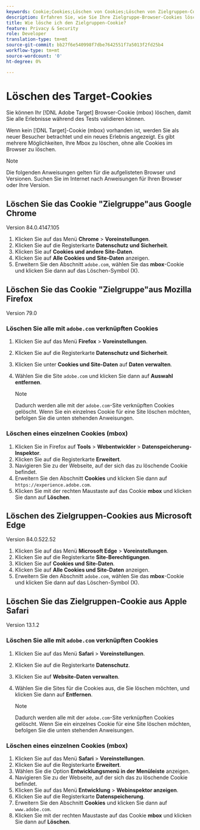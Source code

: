 ```yaml
---
keywords: Cookie;Cookies;Löschen von Cookies;Löschen von Zielgruppen-Cookies;Google-Chrome;Chrome;Mozilla Firefox;Firefox;Microsoft edge;Safari
description: Erfahren Sie, wie Sie Ihre Zielgruppe-Browser-Cookies löschen, damit Sie Ihre Erlebnisse validieren können.
title: Wie lösche ich den Zielgruppen-Cookie?
feature: Privacy & Security
role: Developer
translation-type: tm+mt
source-git-commit: bb27f6e540998f7dbe7642551f7a5013f2fd25b4
workflow-type: tm+mt
source-wordcount: '0'
ht-degree: 0%

---
```



# Löschen des Target-Cookies

Sie können Ihr [!DNL Adobe Target] Browser-Cookie (mbox) löschen, damit Sie alle Erlebnisse während des Tests validieren können.

Wenn kein [!DNL Target]-Cookie (mbox) vorhanden ist, werden Sie als neuer Besucher betrachtet und ein neues Erlebnis angezeigt. Es gibt mehrere Möglichkeiten, Ihre Mbox zu löschen, ohne alle Cookies im Browser zu löschen.

>[!NOTE]
>
>Die folgenden Anweisungen gelten für die aufgelisteten Browser und Versionen. Suchen Sie im Internet nach Anweisungen für Ihren Browser oder Ihre Version.

## Löschen Sie das Cookie &quot;Zielgruppe&quot;aus Google Chrome

Version 84.0.4147.105

1. Klicken Sie auf das Menü **Chrome** > **Voreinstellungen**.
1. Klicken Sie auf die Registerkarte **Datenschutz und Sicherheit**.
1. Klicken Sie auf **Cookies und andere Site-Daten**.
1. Klicken Sie auf **Alle Cookies und Site-Daten** anzeigen.
1. Erweitern Sie den Abschnitt `adobe.com`, wählen Sie das **mbox**-Cookie und klicken Sie dann auf das Löschen-Symbol (X).

## Löschen Sie das Cookie &quot;Zielgruppe&quot;aus Mozilla Firefox

Version 79.0

### Löschen Sie alle mit `adobe.com` verknüpften Cookies

1. Klicken Sie auf das Menü **Firefox** > **Voreinstellungen**.
1. Klicken Sie auf die Registerkarte **Datenschutz und Sicherheit**.
1. Klicken Sie unter **Cookies und Site-Daten** auf **Daten verwalten**.
1. Wählen Sie die Site `adobe.com` und klicken Sie dann auf **Auswahl entfernen**.

   >[!NOTE]
   >
   >Dadurch werden alle mit der `adobe.com`-Site verknüpften Cookies gelöscht. Wenn Sie ein einzelnes Cookie für eine Site löschen möchten, befolgen Sie die unten stehenden Anweisungen.

### Löschen eines einzelnen Cookies (mbox)

1. Klicken Sie in Firefox auf **Tools** > **Webentwickler** > **Datenspeicherung-Inspektor**.
1. Klicken Sie auf die Registerkarte **Erweitert**.
1. Navigieren Sie zu der Webseite, auf der sich das zu löschende Cookie befindet.
1. Erweitern Sie den Abschnitt **Cookies** und klicken Sie dann auf `https://experience.adobe.com`.
1. Klicken Sie mit der rechten Maustaste auf das Cookie **mbox** und klicken Sie dann auf **Löschen**.

## Löschen des Zielgruppen-Cookies aus Microsoft Edge

Version 84.0.522.52

1. Klicken Sie auf das Menü **Microsoft Edge** > **Voreinstellungen**.
1. Klicken Sie auf die Registerkarte **Site-Berechtigungen**.
1. Klicken Sie auf **Cookies und Site-Daten**.
1. Klicken Sie auf **Alle Cookies und Site-Daten** anzeigen.
1. Erweitern Sie den Abschnitt `adobe.com`, wählen Sie das **mbox**-Cookie und klicken Sie dann auf das Löschen-Symbol (X).

## Löschen Sie das Zielgruppen-Cookie aus Apple Safari

Version 13.1.2

### Löschen Sie alle mit `adobe.com` verknüpften Cookies

1. Klicken Sie auf das Menü **Safari** > **Voreinstellungen**.
1. Klicken Sie auf die Registerkarte **Datenschutz**.
1. Klicken Sie auf **Website-Daten verwalten**.
1. Wählen Sie die Sites für die Cookies aus, die Sie löschen möchten, und klicken Sie dann auf **Entfernen**.

   >[!NOTE]
   >
   >Dadurch werden alle mit der `adobe.com`-Site verknüpften Cookies gelöscht. Wenn Sie ein einzelnes Cookie für eine Site löschen möchten, befolgen Sie die unten stehenden Anweisungen.

### Löschen eines einzelnen Cookies (mbox)

1. Klicken Sie auf das Menü **Safari** > **Voreinstellungen**.
1. Klicken Sie auf die Registerkarte **Erweitert**.
1. Wählen Sie die Option **Entwicklungsmenü in der Menüleiste** anzeigen.
1. Navigieren Sie zu der Webseite, auf der sich das zu löschende Cookie befindet.
1. Klicken Sie auf das Menü **Entwicklung** > **Webinspektor anzeigen**.
1. Klicken Sie auf die Registerkarte **Datenspeicherung**.
1. Erweitern Sie den Abschnitt **Cookies** und klicken Sie dann auf `www.adobe.com`.
1. Klicken Sie mit der rechten Maustaste auf das Cookie **mbox** und klicken Sie dann auf **Löschen**.
